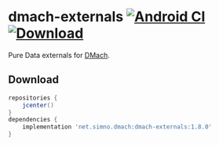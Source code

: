 # dmach-externals [![Android CI](https://github.com/simonnorberg/dmach-externals/workflows/Android%20CI/badge.svg)](https://github.com/simonnorberg/dmach-externals/actions) [![Download](https://api.bintray.com/packages/simonnorberg/maven/dmach-externals/images/download.svg)](https://bintray.com/simonnorberg/maven/dmach-externals/_latestVersion)

Pure Data externals for [DMach](https://github.com/simonnorberg/dmach).

## Download

```groovy
repositories {
    jcenter()
}
dependencies {
    implementation 'net.simno.dmach:dmach-externals:1.8.0'
}
```
